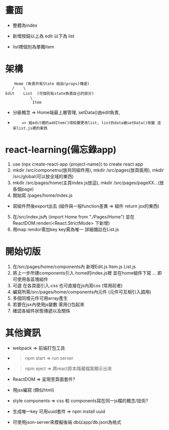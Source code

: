 # 畫面

+ 整體為index

+ 新增按鈕以上為 edit
         以下為 list

+ list裡個別為單獨item

# 架構
        Home (負責共有State 經由(props)傳遞)
       /    \
    Edit    List  (可個別有state負責自己的部分)
               \
                Item

+ 分級概念 => Home端最上層管理, setData()由edit負責, 
+         => 經edit裡的addItem()得知要更改list, list的data被setData()改變 渲染list.js裡的東西


# react-learning(備忘錄app)

1. use (npx create-react-app {project-name}) to create react app
2. mkdir /src/componetns(放共同組件用), mkdir /src/pages(放頁面用), mkdir /src/global(可以放全域的東西)
3. mkdir /src/pages/home(主頁index.js放這), mkdir /src/pages/pageXX...(放各個page)
4. 開始寫 /pages/home/index.js
+   寫組件然後export出去 (組件與一般function差異 => 組件 return jsx的東西)
5. 在/src/index.js內 (import Home from "./Pages/Home") 並在 ReactDOM.render(<React.StrictMode> 下新增<Home />)
6. 用map rendor需加key key需為唯一 詳細備註在List.js

# 開始切版
1. 在/src/pages/home/components內 新增Edit.js Item.js List.js
2. 將上一步所建components引入 home的index.js裡 並在home組件下寫 <Edit /> <List /> ... 即可使用各區塊組件
3. 可選 在各頁面引入.css 也可直接在js內寫css (常用前者)
4. 編寫所需/src/pages/home/components內元件 (元件可互相引入調用)
5. 多個同樣元件可用array產生
6. 若要在jsx內使用js變數 需用{}包起來
7. 確認各組件狀態傳遞以及關係


# 其他資訊
+ webpack => 前端打包工具
+ >npm start  => run server
+ >npm eject => 將react原本隱藏檔案顯示出來

+ ReactDOM => 呈現至頁面套件?
+ 用jsx編寫 (類似html)
+ style components => css 和 components寫在同一js檔的概念/技術?

+ 生成唯一key 可用uuid套件 => npm install uuid
+ 可使用json-server來模擬後端 db以app/db.json為格式



